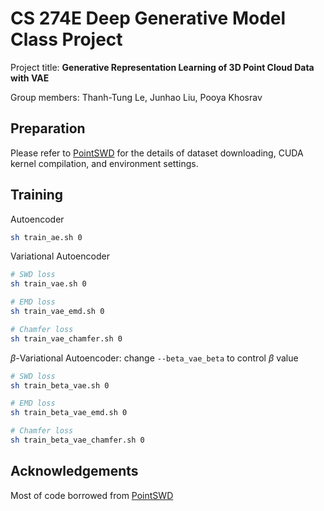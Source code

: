 # CS 274E Deep Generative Model Class Project

Project title: **Generative Representation Learning of 3D Point Cloud Data with VAE**

Group members: Thanh-Tung Le, Junhao Liu, Pooya Khosrav


## Preparation

Please refer to [PointSWD](https://github.com/VinAIResearch/PointSWD/tree/main) for the details of dataset downloading, CUDA kernel compilation, and environment settings.


## Training

Autoencoder

```bash
sh train_ae.sh 0
```

Variational Autoencoder

```bash
# SWD loss
sh train_vae.sh 0

# EMD loss
sh train_vae_emd.sh 0

# Chamfer loss
sh train_vae_chamfer.sh 0
```

$\beta$-Variational Autoencoder: change `--beta_vae_beta` to control $\beta$ value

```bash
# SWD loss
sh train_beta_vae.sh 0

# EMD loss
sh train_beta_vae_emd.sh 0

# Chamfer loss
sh train_beta_vae_chamfer.sh 0
```

## Acknowledgements

Most of code borrowed from [PointSWD](https://github.com/VinAIResearch/PointSWD/tree/main)
